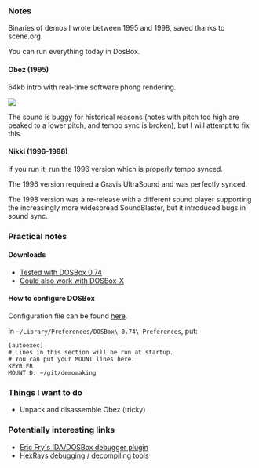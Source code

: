 ### Notes

Binaries of demos I wrote between 1995 and 1998, saved thanks to scene.org.

You can run everything today in DosBox.

#### Obez (1995)

64kb intro with real-time software phong rendering.

<img src="https://raw.github.com/thbar/demomaking/master/extracts/Obez-Blue-Short.gif"></img>

The sound is buggy for historical reasons (notes with pitch too high are peaked to a lower pitch, and tempo sync is broken), but I will attempt to fix this.

#### Nikki (1996-1998)

If you run it, run the 1996 version which is properly tempo synced.

The 1996 version required a Gravis UltraSound and was perfectly synced.

The 1998 version was a re-release with a different sound player supporting the increasingly more widespread SoundBlaster, but it introduced bugs in sound sync.

### Practical notes

#### Downloads

* [Tested with DOSBox 0.74](https://www.dosbox.com/download.php?main=1)
* [Could also work with DOSBox-X](http://dosbox-x.com/)

#### How to configure DOSBox

Configuration file can be found [here](http://www.dosbox.com/wiki/Dosbox.conf#Mac_OS_X).

In `~/Library/Preferences/DOSBox\ 0.74\ Preferences`, put:

```
[autoexec]
# Lines in this section will be run at startup.
# You can put your MOUNT lines here.
KEYB FR
MOUNT D: ~/git/demomaking
```

### Things I want to do

- Unpack and disassemble Obez (tricky)

### Potentially interesting links

* [Eric Fry's IDA/DOSBox debugger plugin](https://github.com/wjp/idados)
* [HexRays debugging / decompiling tools](https://www.hex-rays.com/index.shtml)
